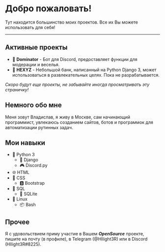 # Добро пожаловать!
Тут находится большинство моих проектов. Все их Вы можете использовать для себя!

---
## Активные проекты

- 💠 **Dominator** - Бот для Discord, предоставляет функции для модерации и веселья.
- 🔶 **HEXYZ** - Небольшой банк, написанный на Python Django 3, может использоваться в развлекательных целях. Пока не разрабатывается.

*Скоро будут еще проекты, не забывайте иногда просматривать эту страничку!*
## Немного обо мне
Меня зовут Владислав, я живу в Москве, сам начинающий программист, увлекаюсь созданием сайтов, ботов и программок для автоматизации рутинных задач.
## Мои навыки
- 🐍 Python 3
  - 🚬 Django
  - 🎮 Discord.py
- 🌐 HTML
- 📃 CSS
  - 🅱 Bootstrap
- 🌌 SQL
  - 🔰 SQLite
- 🐧 Linux
  - 📦 Bash
## Прочее
Я с удовольствием приму участие в Вашем ***OpenSource*** проекте, пишите на почту (в профиле), в Telegram (@HIlight3R) или в Discord (HIlight3R#8225).
